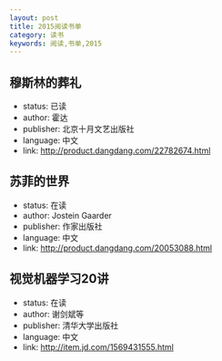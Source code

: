 ```yaml
---
layout: post
title: 2015阅读书单
category: 读书
keywords: 阅读,书单,2015
---
```


## 穆斯林的葬礼

- status: 已读
- author: 霍达
- publisher: 北京十月文艺出版社
- language: 中文
- link: http://product.dangdang.com/22782674.html

## 苏菲的世界

- status: 在读
- author: Jostein Gaarder
- publisher: 作家出版社
- language: 中文
- link: http://product.dangdang.com/20053088.html

## 视觉机器学习20讲

- status: 在读
- author: 谢剑斌等
- publisher: 清华大学出版社
- language: 中文
- link: http://item.jd.com/1569431555.html